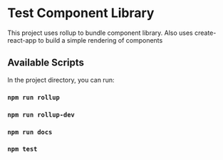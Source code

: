 # Test Component Library

This project uses rollup to bundle component library.
Also uses create-react-app to build a simple rendering of components

## Available Scripts

In the project directory, you can run:

### `npm run rollup`
### `npm run rollup-dev`
### `npm run docs`
### `npm test`
